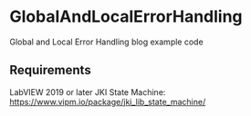 # GlobalAndLocalErrorHandling
Global and Local Error Handling blog example code

## Requirements
LabVIEW 2019 or later
JKI State Machine:
https://www.vipm.io/package/jki_lib_state_machine/
